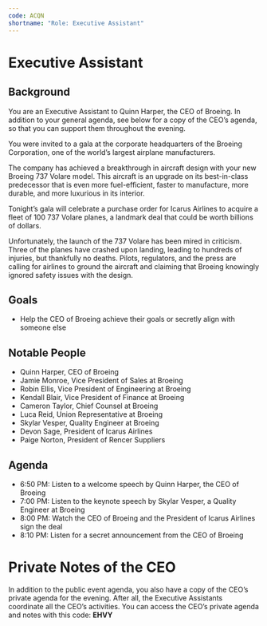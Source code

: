 ```yaml
---
code: ACQN
shortname: "Role: Executive Assistant"
---
```


# Executive Assistant

## Background

You are an Executive Assistant to Quinn Harper, the CEO of Broeing. In addition to your general agenda, see below for a copy of the CEO’s agenda, so that you can support them throughout the evening.

You were invited to a gala at the corporate headquarters of the Broeing Corporation, one of the world’s largest airplane manufacturers.

The company has achieved a breakthrough in aircraft design with your new Broeing 737 Volare model. This aircraft is an upgrade on its best-in-class predecessor that is even more fuel-efficient, faster to manufacture, more durable, and more luxurious in its interior.

Tonight’s gala will celebrate a purchase order for Icarus Airlines to acquire a fleet of 100 737 Volare planes, a landmark deal that could be worth billions of dollars.

Unfortunately, the launch of the 737 Volare has been mired in criticism. Three of the planes have crashed upon landing, leading to hundreds of injuries, but thankfully no deaths. Pilots, regulators, and the press are calling for airlines to ground the aircraft and claiming that Broeing knowingly ignored safety issues with the design.

## Goals

- Help the CEO of Broeing achieve their goals or secretly align with someone else

## Notable People

- Quinn Harper, CEO of Broeing
- Jamie Monroe, Vice President of Sales at Broeing
- Robin Ellis, Vice President of Engineering at Broeing
- Kendall Blair, Vice President of Finance at Broeing
- Cameron Taylor, Chief Counsel at Broeing
- Luca Reid, Union Representative at Broeing
- Skylar Vesper, Quality Engineer at Broeing
- Devon Sage, President of Icarus Airlines
- Paige Norton, President of Rencer Suppliers

## Agenda

- 6:50 PM: Listen to a welcome speech by Quinn Harper, the CEO of Broeing
- 7:00 PM: Listen to the keynote speech by Skylar Vesper, a Quality Engineer at Broeing
- 8:00 PM: Watch the CEO of Broeing and the President of Icarus Airlines sign the deal
- 8:10 PM: Listen for a secret announcement from the CEO of Broeing

# Private Notes of the CEO

In addition to the public event agenda, you also have a copy of the CEO’s private agenda for the evening. After all, the Executive Assistants coordinate all the CEO’s activities. You can access the CEO’s private agenda and notes with this code: **EHVY**

